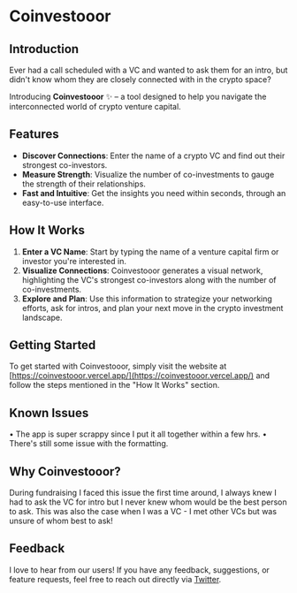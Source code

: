# Coinvestooor

## Introduction
Ever had a call scheduled with a VC and wanted to ask them for an intro, but didn't know whom they are closely connected with in the crypto space? 

Introducing **Coinvestooor** ✨ – a tool designed to help you navigate the interconnected world of crypto venture capital.

## Features
- **Discover Connections**: Enter the name of a crypto VC and find out their strongest co-investors.
- **Measure Strength**: Visualize the number of co-investments to gauge the strength of their relationships.
- **Fast and Intuitive**: Get the insights you need within seconds, through an easy-to-use interface.

## How It Works
1. **Enter a VC Name**: Start by typing the name of a venture capital firm or investor you're interested in.
2. **Visualize Connections**: Coinvestooor generates a visual network, highlighting the VC's strongest co-investors along with the number of co-investments.
3. **Explore and Plan**: Use this information to strategize your networking efforts, ask for intros, and plan your next move in the crypto investment landscape.

## Getting Started
To get started with Coinvestooor, simply visit the website at [https://coinvestooor.vercel.app/](https://coinvestooor.vercel.app/) and follow the steps mentioned in the "How It Works" section.

## Known Issues
• The app is super scrappy since I put it all together within a few hrs.
• There's still some issue with the formatting.

## Why Coinvestooor?
During fundraising I faced this issue the first time around, I always knew I had to ask the VC for intro but I never knew whom would be the best person to ask.
This was also the case when I was a VC - I met other VCs but was unsure of whom best to ask!

## Feedback
I love to hear from our users! If you have any feedback, suggestions, or feature requests, feel free to reach out directly via [Twitter](https://twitter.com/advaitjayant).
